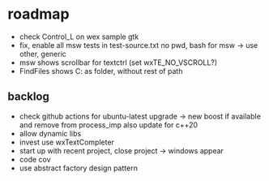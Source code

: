 # roadmap
- check Control_L on wex sample gtk
- fix, enable all msw tests
    in test-source.txt no pwd, bash for msw -> use other, generic
- msw shows scrollbar for textctrl (set wxTE_NO_VSCROLL?)
- FindFiles shows C: as folder, without rest of path

## backlog
- check github actions for ubuntu-latest upgrade ->
    new boost if available and remove from process_imp
    also update for c++20
- allow dynamic libs
- invest use wxTextCompleter
- start up with recent project, close project
  -> windows appear
- code cov
- use abstract factory design pattern

